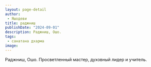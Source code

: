 ```yaml
---
layout: page-detail
author:
 - Яшодеви
title: раджниш
publishDate: "2024-09-01"
description: Раджниш, Ошо.
tags:
 - санатана дхарма
image: 
---
```


Раджниш, Ошо.
Просветленный мастер, духовный лидер и учитель.

